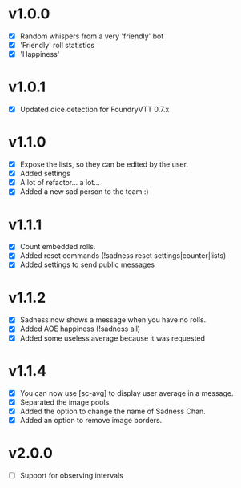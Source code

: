 # v1.0.0
- [x] Random whispers from a very 'friendly' bot
- [x] 'Friendly' roll statistics
- [x] 'Happiness'

# v1.0.1
- [x] Updated dice detection for FoundryVTT 0.7.x

# v1.1.0
- [x] Expose the lists, so they can be edited by the user.
- [x] Added settings
- [x] A lot of refactor... a lot...
- [x] Added a new sad person to the team :)

# v1.1.1
- [x] Count embedded rolls.
- [x] Added reset commands (!sadness reset settings|counter|lists)
- [x] Added settings to send public messages

# v1.1.2
- [x] Sadness now shows a message when you have no rolls.
- [x] Added AOE happiness (!sadness all)
- [x] Added some useless average because it was requested

# v1.1.4
- [x] You can now use [sc-avg] to display user average in a message.
- [x] Separated the image pools.
- [x] Added the option to change the name of Sadness Chan.
- [x] Added an option to remove image borders.

# v2.0.0
- [ ] Support for observing intervals